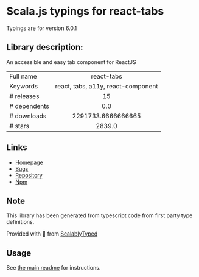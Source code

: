 
# Scala.js typings for react-tabs

Typings are for version 6.0.1

## Library description:
An accessible and easy tab component for ReactJS

|                    |                 |
| ------------------ | :-------------: |
| Full name          | react-tabs |
| Keywords           | react, tabs, a11y, react-component |
| # releases         | 15 |
| # dependents       | 0.0 |
| # downloads        | 2291733.6666666665 |
| # stars            | 2839.0 |

## Links
- [Homepage](https://github.com/reactjs/react-tabs)
- [Bugs](https://github.com/reactjs/react-tabs/issues)
- [Repository](https://github.com/reactjs/react-tabs)
- [Npm](https://www.npmjs.com/package/react-tabs)
    


## Note
This library has been generated from typescript code from first party type definitions.

Provided with :purple_heart: from [ScalablyTyped](https://github.com/oyvindberg/ScalablyTyped)

## Usage
See [the main readme](../../readme.md) for instructions.


